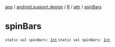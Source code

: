 [app](../../../index.md) / [android.support.design](../../index.md) / [R](../index.md) / [attr](index.md) / [spinBars](./spin-bars.md)

# spinBars

`static val spinBars: `[`Int`](https://kotlinlang.org/api/latest/jvm/stdlib/kotlin/-int/index.html)
`static val spinBars: `[`Int`](https://kotlinlang.org/api/latest/jvm/stdlib/kotlin/-int/index.html)